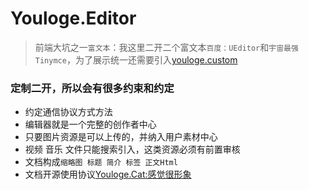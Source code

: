 # Youloge.Editor

> 前端大坑之一`富文本`：我这里二开二个富文本`百度：UEditor`和`宇宙最强Tinymce`，为了展示统一还需要引入[youloge.custom](/custom/)


### 定制二开，所以会有很多约束和约定

- 约定通信协议方式方法
- 编辑器就是一个完整的创作者中心
- 只要图片资源是可以上传的，并纳入用户素材中心
- 视频 音乐 文件只能搜索引入，这类资源必须有前置审核
- 文档构成`缩略图 标题 简介 标签 正文Html`
- 文档开源使用协议[Youloge.Cat:感觉很形象](/lic/cat)